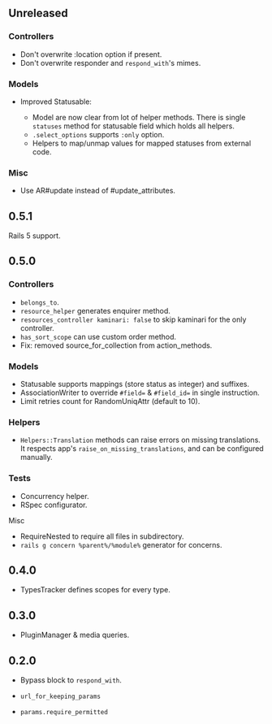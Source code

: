 ## Unreleased

### Controllers

- Don't overwrite :location option if present.
- Don't overwrite responder and `respond_with`'s mimes.

### Models

- Improved Statusable:

  - Model are now clear from lot of helper methods.
    There is single `statuses` method for statusable field which holds all helpers.
  - `.select_options` supports `:only` option.
  - Helpers to map/unmap values for mapped statuses from external code.

### Misc

- Use AR#update instead of #update_attributes.

## 0.5.1

Rails 5 support.

## 0.5.0

### Controllers

- `belongs_to`.
- `resource_helper` generates enquirer method.
- `resources_controller kaminari: false` to skip kaminari for the only controller.
- `has_sort_scope` can use custom order method.
- Fix: removed source_for_collection from action_methods.

### Models

- Statusable supports mappings (store status as integer) and suffixes.
- AssociationWriter to override `#field=` & `#field_id=` in single instruction.
- Limit retries count for RandomUniqAttr (default to 10).

### Helpers

- `Helpers::Translation` methods can raise errors on missing translations.
  It respects app's `raise_on_missing_translations`, and can be configured manually.

### Tests

- Concurrency helper.
- RSpec configurator.

Misc

- RequireNested to require all files in subdirectory.
- `rails g concern %parent%/%module%` generator for concerns.

## 0.4.0

- TypesTracker defines scopes for every type.

## 0.3.0

- PluginManager & media queries.

## 0.2.0

- Bypass block to `respond_with`.

- `url_for_keeping_params`

- `params.require_permitted`
